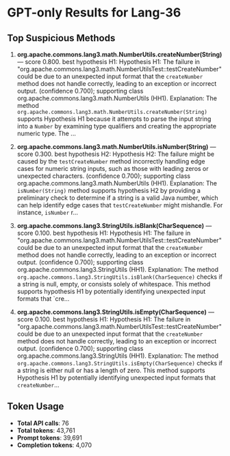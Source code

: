 # GPT-only Results for Lang-36

## Top Suspicious Methods

1. **org.apache.commons.lang3.math.NumberUtils.createNumber(String)** — score 0.800. best hypothesis H1: Hypothesis H1: The failure in "org.apache.commons.lang3.math.NumberUtilsTest::testCreateNumber" could be due to an unexpected input format that the `createNumber` method does not handle correctly, leading to an exception or incorrect output. (confidence 0.700); supporting class org.apache.commons.lang3.math.NumberUtils (HH1).
    Explanation: The method `org.apache.commons.lang3.math.NumberUtils.createNumber(String)` supports Hypothesis H1 because it attempts to parse the input string into a `Number` by examining type qualifiers and creating the appropriate numeric type. The ...

2. **org.apache.commons.lang3.math.NumberUtils.isNumber(String)** — score 0.300. best hypothesis H2: Hypothesis H2: The failure might be caused by the `testCreateNumber` method incorrectly handling edge cases for numeric string inputs, such as those with leading zeros or unexpected characters. (confidence 0.700); supporting class org.apache.commons.lang3.math.NumberUtils (HH1).
    Explanation: The `isNumber(String)` method supports hypothesis H2 by providing a preliminary check to determine if a string is a valid Java number, which can help identify edge cases that `testCreateNumber` might mishandle. For instance, `isNumber` r...

3. **org.apache.commons.lang3.StringUtils.isBlank(CharSequence)** — score 0.100. best hypothesis H1: Hypothesis H1: The failure in "org.apache.commons.lang3.math.NumberUtilsTest::testCreateNumber" could be due to an unexpected input format that the `createNumber` method does not handle correctly, leading to an exception or incorrect output. (confidence 0.700); supporting class org.apache.commons.lang3.StringUtils (HH1).
    Explanation: The method `org.apache.commons.lang3.StringUtils.isBlank(CharSequence)` checks if a string is null, empty, or consists solely of whitespace. This method supports hypothesis H1 by potentially identifying unexpected input formats that `cre...

4. **org.apache.commons.lang3.StringUtils.isEmpty(CharSequence)** — score 0.100. best hypothesis H1: Hypothesis H1: The failure in "org.apache.commons.lang3.math.NumberUtilsTest::testCreateNumber" could be due to an unexpected input format that the `createNumber` method does not handle correctly, leading to an exception or incorrect output. (confidence 0.700); supporting class org.apache.commons.lang3.StringUtils (HH1).
    Explanation: The method `org.apache.commons.lang3.StringUtils.isEmpty(CharSequence)` checks if a string is either null or has a length of zero. This method supports Hypothesis H1 by potentially identifying unexpected input formats that `createNumber`...


## Token Usage

- **Total API calls**: 76
- **Total tokens**: 43,761
- **Prompt tokens**: 39,691
- **Completion tokens**: 4,070
